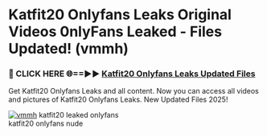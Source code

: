 # Katfit20 Onlyfans Leaks Original Videos 0nlyFans Leaked - Files Updated! (vmmh)

<h3>🔴 CLICK HERE 🌐==►► <a href="https://tinyurl.com/3hn5wdd3" rel="nofollow">Katfit20 Onlyfans Leaks Updated Files</a></h3>

Get Katfit20 Onlyfans Leaks and all content. Now you can access all videos and pictures of Katfit20 Onlyfans Leaks. New Updated Files 2025!

[![vmmh](https://i.imgur.com/4HnBqBT.gif)](https://tinyurl.com/3hn5wdd3)
katfit20 leaked onlyfans<br>
katfit20 onlyfans nude